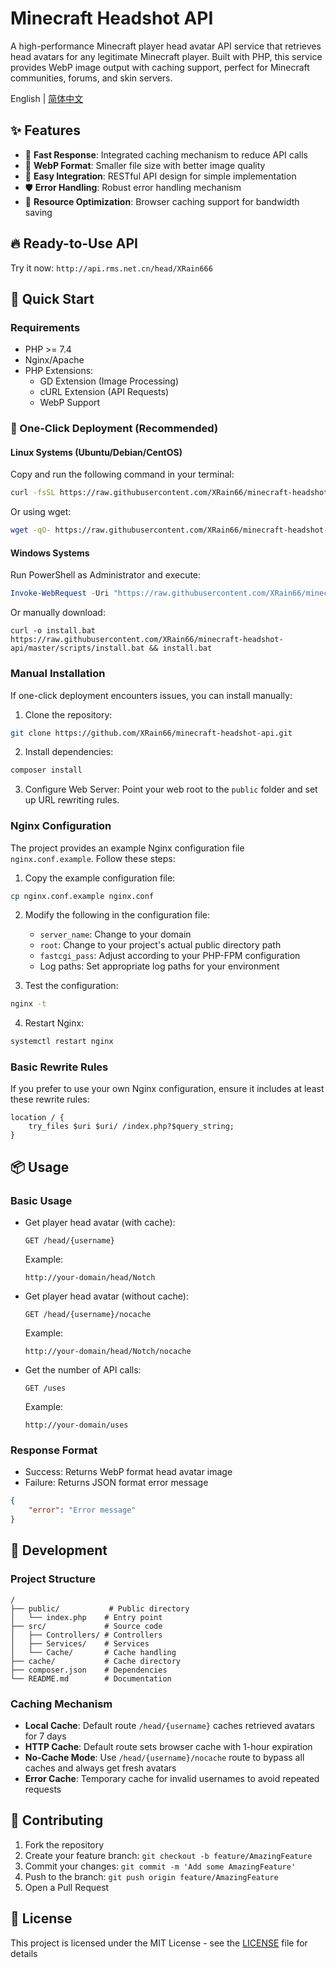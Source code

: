 # Minecraft Headshot API

A high-performance Minecraft player head avatar API service that retrieves head avatars for any legitimate Minecraft player. Built with PHP, this service provides WebP image output with caching support, perfect for Minecraft communities, forums, and skin servers.

English | [简体中文](README.md)

## ✨ Features

- 🚀 **Fast Response**: Integrated caching mechanism to reduce API calls
- 🎨 **WebP Format**: Smaller file size with better image quality
- 🔧 **Easy Integration**: RESTful API design for simple implementation
- 🛡️ **Error Handling**: Robust error handling mechanism
- 💾 **Resource Optimization**: Browser caching support for bandwidth saving

## 🔥 Ready-to-Use API

Try it now: `http://api.rms.net.cn/head/XRain666`

## 🚀 Quick Start

### Requirements

- PHP >= 7.4
- Nginx/Apache
- PHP Extensions:
  - GD Extension (Image Processing)
  - cURL Extension (API Requests)
  - WebP Support

### 🚀 One-Click Deployment (Recommended)

#### Linux Systems (Ubuntu/Debian/CentOS)

Copy and run the following command in your terminal:

```bash
curl -fsSL https://raw.githubusercontent.com/XRain66/minecraft-headshot-api/master/scripts/install.sh | sudo bash
```

Or using wget:

```bash
wget -qO- https://raw.githubusercontent.com/XRain66/minecraft-headshot-api/master/scripts/install.sh | sudo bash
```

#### Windows Systems

Run PowerShell as Administrator and execute:

```powershell
Invoke-WebRequest -Uri "https://raw.githubusercontent.com/XRain66/minecraft-headshot-api/master/scripts/install.bat" -OutFile "install.bat"; .\install.bat
```

Or manually download:

```batch
curl -o install.bat https://raw.githubusercontent.com/XRain66/minecraft-headshot-api/master/scripts/install.bat && install.bat
```

### Manual Installation

If one-click deployment encounters issues, you can install manually:

1. Clone the repository:
```bash
git clone https://github.com/XRain66/minecraft-headshot-api.git
```

2. Install dependencies:
```bash
composer install
```

3. Configure Web Server:
Point your web root to the `public` folder and set up URL rewriting rules.

### Nginx Configuration

The project provides an example Nginx configuration file `nginx.conf.example`. Follow these steps:

1. Copy the example configuration file:
```bash
cp nginx.conf.example nginx.conf
```

2. Modify the following in the configuration file:
   - `server_name`: Change to your domain
   - `root`: Change to your project's actual public directory path
   - `fastcgi_pass`: Adjust according to your PHP-FPM configuration
   - Log paths: Set appropriate log paths for your environment

3. Test the configuration:
```bash
nginx -t
```

4. Restart Nginx:
```bash
systemctl restart nginx
```


### Basic Rewrite Rules

If you prefer to use your own Nginx configuration, ensure it includes at least these rewrite rules:

```nginx
location / {
    try_files $uri $uri/ /index.php?$query_string;
}
```

## 📦 Usage

### Basic Usage

- Get player head avatar (with cache):
  ```
  GET /head/{username}
  ```

  Example:
  ```
  http://your-domain/head/Notch
  ```

- Get player head avatar (without cache):
  ```
  GET /head/{username}/nocache
  ```

  Example:
  ```
  http://your-domain/head/Notch/nocache
  ```

- Get the number of API calls:
  ```
  GET /uses
  ```

  Example:
  ```
  http://your-domain/uses
  ```

### Response Format

- Success: Returns WebP format head avatar image
- Failure: Returns JSON format error message
```json
{
    "error": "Error message"
}
```

## 🔨 Development

### Project Structure

```
/
├── public/           # Public directory
│   └── index.php    # Entry point
├── src/             # Source code
│   ├── Controllers/ # Controllers
│   ├── Services/    # Services
│   └── Cache/       # Cache handling
├── cache/           # Cache directory
├── composer.json    # Dependencies
└── README.md        # Documentation
```

### Caching Mechanism

- **Local Cache**: Default route `/head/{username}` caches retrieved avatars for 7 days
- **HTTP Cache**: Default route sets browser cache with 1-hour expiration
- **No-Cache Mode**: Use `/head/{username}/nocache` route to bypass all caches and always get fresh avatars
- **Error Cache**: Temporary cache for invalid usernames to avoid repeated requests

## 🤝 Contributing

1. Fork the repository
2. Create your feature branch: `git checkout -b feature/AmazingFeature`
3. Commit your changes: `git commit -m 'Add some AmazingFeature'`
4. Push to the branch: `git push origin feature/AmazingFeature`
5. Open a Pull Request

## 📄 License

This project is licensed under the MIT License - see the [LICENSE](LICENSE) file for details